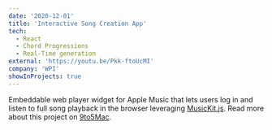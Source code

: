 ```yaml
---
date: '2020-12-01'
title: 'Interactive Song Creation App'
tech:
  - React
  - Chord Progressions
  - Real-Time generation
external: 'https://youtu.be/Pkk-ftoUcMI'
company: 'WPI'
showInProjects: true
---
```


Embeddable web player widget for Apple Music that lets users log in and listen to full song playback in the browser leveraging [MusicKit.js](https://developer.apple.com/documentation/musickitjs). Read more about this project on [9to5Mac](https://9to5mac.com/2018/06/03/apple-music-embeddable-web-player-listen-browser/).
